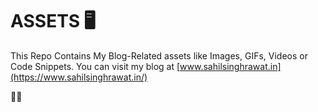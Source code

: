 # ASSETS 🖥

This Repo Contains My Blog-Related assets like Images, GIFs, Videos or Code Snippets.
You can visit my blog at [www.sahilsinghrawat.in](https://www.sahilsinghrawat.in/)

👋🏻
